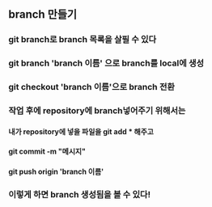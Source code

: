 ## branch 만들기

### git branch로 branch 목록을 살필 수 있다
### git branch 'branch 이름' 으로 branch를 local에 생성

### git checkout 'branch 이름'으로 branch 전환
### 작업 후에 repository에 branch넣어주기 위해서는

#### 내가 repository에 넣을 파일을 git add * 해주고
#### git commit -m "메시지"
#### git push origin 'branch 이름'

### 이렇게 하면 branch 생성됨을 볼 수 있다! 
